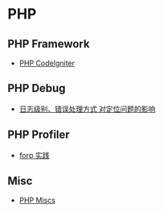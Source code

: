 # PHP

## PHP Framework
* [PHP CodeIgniter](framework/CodeIgniter.md)

## PHP Debug
* [日志级别、错误处理方式 对定位问题的影响](debug/loglevel-for-debug.md)

## PHP Profiler
* [forp 实践](profiler/frop.md)

## Misc
* [PHP Miscs](http://blog.chinaunix.net/uid/28903506/cid-195622-list-1.html)